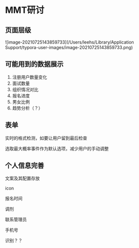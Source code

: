# MMT研讨

## 页面层级

![image-20210725143859733](/Users/leehs/Library/Application Support/typora-user-images/image-20210725143859733.png) 

## 可能用到的数据展示

1. 注册用户数量变化
2. 面试数量
3. 组织情况对比
4. 报名进度
5. 男女比例
6. 趋势分析（？）



## 表单

实时的格式检测，如要让用户留到最后检查

选取最大概率事件作为默认选项，减少用户的手动调整





## 个人信息完善 

文案及其配置存放

icon

报名时间

调剂

联系管理员

手机号

识别？？